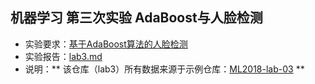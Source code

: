 ## 机器学习 第三次实验 AdaBoost与人脸检测
* 实验要求：[基于AdaBoost算法的人脸检测](https://www.zybuluo.com/liushiya/note/1305548)
* 实验报告：[lab3.md](lab3.md)
* 说明：** 该仓库（lab3）所有数据来源于示例仓库：[ML2018-lab-03](https://github.com/wujiaju/ML2018-lab-03) **